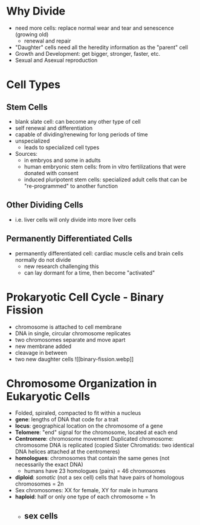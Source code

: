 # Why Divide
- need more cells: replace normal wear and tear and senescence (growing old)
	- renewal and repair 
-  "Daughter" cells need all the heredity information as the "parent" cell 
- Growth and Development: get bigger, stronger, faster, etc.
- Sexual and Asexual reproduction 
# Cell Types
## Stem Cells
- blank slate cell: can become any other type of cell
- self renewal and differentiation
- capable of dividing/renewing for long periods of time
- unspecialized
	- leads to specialized cell types
- Sources: 
	- in embryos and some in adults
	- human embryonic stem cells: from in vitro fertilizations that were donated with consent
	- induced pluripotent stem cells: specialized adult cells that can be "re-programmed" to another function
## Other Dividing Cells
- i.e. liver cells will only divide into more liver cells
## Permanently Differentiated Cells
- permanently differentiated cell: cardiac muscle cells and brain cells normally do not divide 
	- new research challenging this 
	- can lay dormant for a time, then become "activated"
# Prokaryotic Cell Cycle  - Binary Fission
- chromosome is attached to cell membrane
- DNA in single, circular chromosome replicates 
- two chromosomes separate and move apart 
- new membrane added
- cleavage in between
- two new daughter cells
![[binary-fission.webp]]
# Chromosome Organization in Eukaryotic Cells
- Folded, spiraled, compacted to fit within a nucleus 
- **gene**: lengths of DNA that code for a trait
- **locus**: geographical location on the chromosome of a gene 
- **Telomere**: "end" signal for the chromosome, located at each end
- **Centromere**: chromosome movement
Duplicated chromosome: chromosome DNA is replicated (copied
Sister Chromatids: two identical DNA helices attached at the centromeres)
- **homologues**: chromosomes that contain the same genes (not necessarily the exact DNA)
	- humans have 23 homologues (pairs) = 46 chromosomes
- **diploid**: *somatic* (not a sex cell) cells that have pairs of homologous chromosomes = 2n 
- Sex chromosomes: XX for female, XY for male in humans 
- **haploid**: half or only one type of each chromosome = 1n
	- sex cells 
		- 